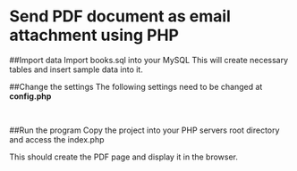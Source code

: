 # Send PDF document as email attachment using PHP

##Import data
Import books.sql into your MySQL
This will create necessary tables and insert sample data into it.

##Change the settings
The following settings need to be changed at **config.php**
<pre>
  
</pre>

##Run the program
Copy the project into your PHP servers root directory and access the index.php

This should create the PDF page and display it in the browser.
